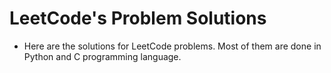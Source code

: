 # LeetCode's Problem Solutions

- Here are the solutions for LeetCode problems. Most of them are done in Python and C programming language.

